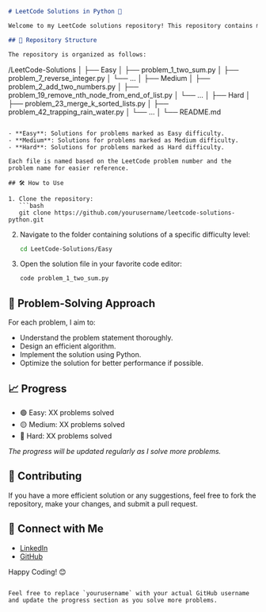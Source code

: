 ```markdown
# LeetCode Solutions in Python 🐍

Welcome to my LeetCode solutions repository! This repository contains my solutions to various LeetCode problems, all implemented in Python. I created this repository to track my progress, improve my problem-solving skills, and share my solutions with others.

## 📂 Repository Structure

The repository is organized as follows:

```
/LeetCode-Solutions
│
├── Easy
│   ├── problem_1_two_sum.py
│   ├── problem_7_reverse_integer.py
│   └── ...
│
├── Medium
│   ├── problem_2_add_two_numbers.py
│   ├── problem_19_remove_nth_node_from_end_of_list.py
│   └── ...
│
├── Hard
│   ├── problem_23_merge_k_sorted_lists.py
│   ├── problem_42_trapping_rain_water.py
│   └── ...
│
└── README.md
```

- **Easy**: Solutions for problems marked as Easy difficulty.
- **Medium**: Solutions for problems marked as Medium difficulty.
- **Hard**: Solutions for problems marked as Hard difficulty.

Each file is named based on the LeetCode problem number and the problem name for easier reference.

## 🛠️ How to Use

1. Clone the repository:
   ```bash
   git clone https://github.com/yourusername/leetcode-solutions-python.git
   ```

2. Navigate to the folder containing solutions of a specific difficulty level:
   ```bash
   cd LeetCode-Solutions/Easy
   ```

3. Open the solution file in your favorite code editor:
   ```bash
   code problem_1_two_sum.py
   ```

## 🚀 Problem-Solving Approach

For each problem, I aim to:
- Understand the problem statement thoroughly.
- Design an efficient algorithm.
- Implement the solution using Python.
- Optimize the solution for better performance if possible.

## 📈 Progress

- 🟢 Easy: XX problems solved
- 🟡 Medium: XX problems solved
- 🔴 Hard: XX problems solved

_The progress will be updated regularly as I solve more problems._

## 🤝 Contributing

If you have a more efficient solution or any suggestions, feel free to fork the repository, make your changes, and submit a pull request.

## 🔗 Connect with Me

- [LinkedIn](https://www.linkedin.com/in/yourprofile/)
- [GitHub](https://github.com/yourusername)

Happy Coding! 😊
```

Feel free to replace `yourusername` with your actual GitHub username and update the progress section as you solve more problems.
